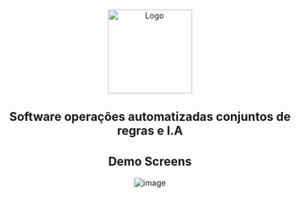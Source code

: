 <a name="readme-top"></a>
<!--





<!-- PROJECT LOGO -->
<br />
<div align="center">
  <a href="https://github.com/github_username/repo_name">
    <img src="https://github.com/lcfrateschi/flexcapital/assets/47075313/67aacdf6-a62c-4ae9-8dc3-95fe90558d7d" alt="Logo" width="150" height="150">
  </a>

<h2 align="center">Software operações automatizadas conjuntos de regras e I.A</h2>
<h2 align="center">Demo Screens</h2>

![image](https://github.com/lcfrateschi/flexcapital/assets/47075313/2262169c-f86b-4f11-875d-86c4b37d9963)

